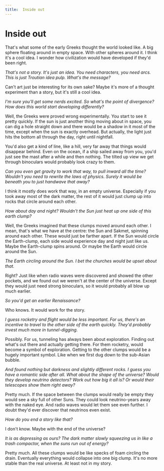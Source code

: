 ```yaml
---
title:  Inside out
---
```


# Inside out

That's what some of the early Greeks thought the world looked like. A big sphere floating around in empty space. With other spheres around it. I think it's a cool idea. I wonder how civilization would have developed if they'd been right.

_That's not a story. It's just an idea. You need characters, you need arcs. This is just Troutian idea pulp. What's the message?_

Can't art just be interesting for its own sake? Maybe it's more of a thought experiment than a story, but it's still a cool idea.

_I'm sure you'll get some nerds excited. So what's the point of divergence? How does this world start developing differently?_

Well, the Greeks were proved wrong experimentally. You start to see it pretty quickly. If the sun is just another thing moving about in space, you can dig a hole straight down and there would be a shadow in it most of the time, except when the sun is exactly overhead. But actually, the light just hits the bottom all through the day, right until nightfall. 

You'd also get a kind of line, like a hill, very far away that things would disappear behind. Even on the ocean, if a ship sailed away from you, you'd just see the mast after a while and then nothing. The tilted up view we get through binoculars would probably look crazy to them.

_Can you even get gravity to work that way, to pull inward all the time? Wouldn't you need to rewrite the laws of physics. Surely it would be beneath you to just handwave that away?_

I think it mostly does work that way, in an empty universe. Especially if you took away most of the dark matter, the rest of it would just clump up into rocks that circle around each other. 

_How about day and night? Wouldn't the Sun just heat up one side of this earth clump?_

Well, the Greeks imagined that these clumps moved around each other. I mean, that's what we have at the centre: the Sun and Sakmet, spinning around each other. These would just be farther apart. If the Sun would circle the Earth-clump, each side would experience day and night just like us. Maybe the Earth-clump spins around. Or maybe the Earth would circle around the Sun.

_The Earth circling around the Sun. I bet the churches would be upset about that._

Right? Just like when radio waves were discovered and showed the other pockets, and we found out we weren't at the center of the universe. Except they would just need strong binoculars, so it would probably all blow up much earlier.

_So you'd get an earlier Renaissance?_

Who knows. It would work for the story. 

_I guess rocketry and flight would be less important. For us, there's an incentive to travel to the other side of the earth quickly. They'd probably invest much more in tunnel-digging._

Possibly. For us, tunneling has always been about exploration. Finding out what's out there and actually getting there. For them rocketry, would become a symbol of exploration. Getting to the other clumps would be a hugely important symbol. Like when we first dug down to the sub-Asian bubble.

_And found nothing but darkness and slightly different rocks. I guess you have a romantic side after all. What about the shape of the universe? Would they develop neutrino detectors? Work out how big it all is? Or would their telescopes show them right away?_

Pretty much. If the space between the clumps would really be empty they would see a sky full of other Suns. They could look neutrino-years away with the naked eye. And radio waves would let them see even further. I doubt they'd ever discover that neutrinos even exist. 

_How do you end a story like that?_

I don't know. Maybe with the end of the universe?

_It is as depressing as ours? The dark matter slowly squeezing us in like a trash compactor, when the suns run out of energy?_

Pretty much. All these clumps would be like specks of foam circling the drain. Eventually everything would collapse into one big clump. It's no more stable than the real universe. At least not in my story.


